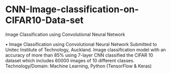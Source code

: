 # CNN-Image-classification-on-CIFAR10-Data-set
Image Classification using Convolutional Neural Network 

•	Image Classification using Convolutional Neural Network
Submitted to Unitec Institute of Technology, Auckland. Image classification model with an accuracy of more than 85% using 7-layer CNN classified the CIFAR 10 dataset which includes 60000 images of 10 different classes.
Technology/Domain: Machine Learning, Python (TensorFlow & Keras)
